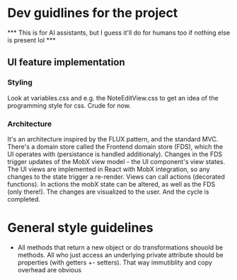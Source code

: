 # Dev guidlines for the project
*** This is for AI assistants, but I guess it'll do for humans too if nothing else is present lol ***

## UI feature implementation

### Styling
Look at variables.css and e.g. the NoteEditView.css to get an idea of the programming style for css. Crude for now.

### Architecture
It's an architecture inspired by the FLUX pattern, and the standard MVC.
There's a domain store called the Frontend domain store (FDS), which the UI operates with (persistance is handled additionaly). Changes in the FDS trigger updates of the MobX view model - the UI component's view states. The UI views are implemented in React with MobX integration, so any changes to the state trigger a re-render. Views can call actions (decorated functions). In actions the mobX state can be altered, as well as the FDS (only there!). The changes are visualized to the user. And the cycle is completed.


# General style guidelines
- All methods that return a new object or do transformations shouold be methods. All who just access an underlying private attribute should be properties (with getters +- setters). That way immutiblity and copy overhead are obvious
